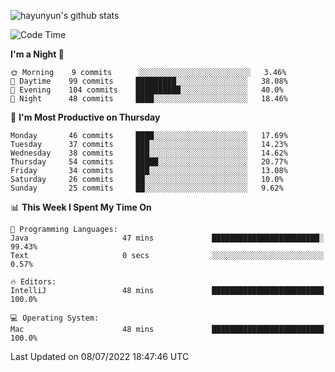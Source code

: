 
![hayunyun's github stats](https://github-readme-stats.vercel.app/api?username=hayunyun&show_icons=true)


<!--START_SECTION:waka-->
![Code Time](http://img.shields.io/badge/Code%20Time-0%20secs-blue)

**I'm a Night 🦉** 

```text
🌞 Morning    9 commits      ░░░░░░░░░░░░░░░░░░░░░░░░░   3.46% 
🌆 Daytime    99 commits     █████████░░░░░░░░░░░░░░░░   38.08% 
🌃 Evening    104 commits    ██████████░░░░░░░░░░░░░░░   40.0% 
🌙 Night      48 commits     ████░░░░░░░░░░░░░░░░░░░░░   18.46%

```
📅 **I'm Most Productive on Thursday** 

```text
Monday       46 commits     ████░░░░░░░░░░░░░░░░░░░░░   17.69% 
Tuesday      37 commits     ███░░░░░░░░░░░░░░░░░░░░░░   14.23% 
Wednesday    38 commits     ███░░░░░░░░░░░░░░░░░░░░░░   14.62% 
Thursday     54 commits     █████░░░░░░░░░░░░░░░░░░░░   20.77% 
Friday       34 commits     ███░░░░░░░░░░░░░░░░░░░░░░   13.08% 
Saturday     26 commits     ██░░░░░░░░░░░░░░░░░░░░░░░   10.0% 
Sunday       25 commits     ██░░░░░░░░░░░░░░░░░░░░░░░   9.62%

```


📊 **This Week I Spent My Time On** 

```text
💬 Programming Languages: 
Java                     47 mins             ████████████████████████░   99.43% 
Text                     0 secs              ░░░░░░░░░░░░░░░░░░░░░░░░░   0.57%

🔥 Editors: 
IntelliJ                 48 mins             █████████████████████████   100.0%

💻 Operating System: 
Mac                      48 mins             █████████████████████████   100.0%

```


 Last Updated on 08/07/2022 18:47:46 UTC
<!--END_SECTION:waka-->

<!--
**hayunyun/hayunyun** is a ✨ _special_ ✨ repository because its `README.md` (this file) appears on your GitHub profile.

Here are some ideas to get you started:

- 🔭 I’m currently working on ...
- 🌱 I’m currently learning ...
- 👯 I’m looking to collaborate on ...
- 🤔 I’m looking for help with ...
- 💬 Ask me about ...
- 📫 How to reach me: ...
- 😄 Pronouns: ...
- ⚡ Fun fact: ...
-->
